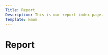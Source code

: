 ```yaml
---
Title: Report
Description: This is our report index page.
Template: kmom
---
```


Report
==========================